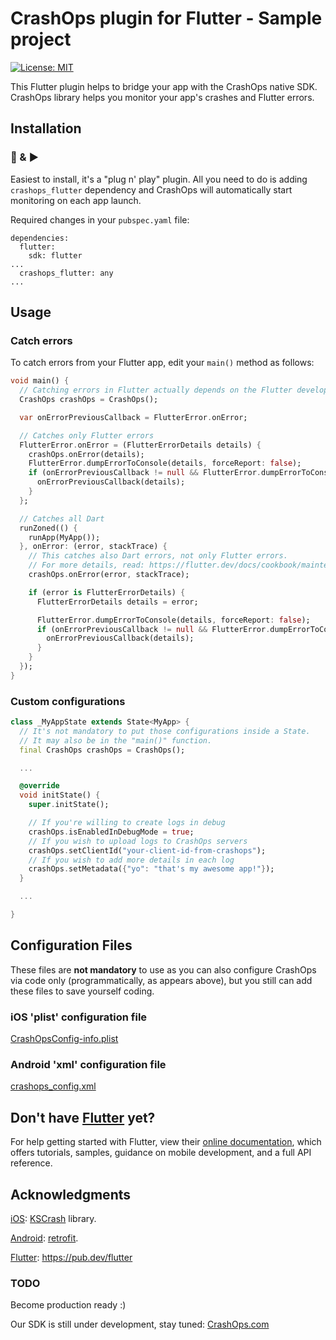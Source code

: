 # CrashOps plugin for Flutter - Sample project

[![License: MIT](https://img.shields.io/badge/License-MIT-yellow.svg)](https://opensource.org/licenses/MIT)

This Flutter plugin helps to bridge your app with the CrashOps native SDK.
CrashOps library helps you monitor your app's crashes and Flutter errors.

## Installation
### 🔌 & ▶️

Easiest to install, it's a "plug n' play" plugin. All you need to do is adding `crashops_flutter` dependency and CrashOps will automatically start monitoring on each app launch.

Required changes in your `pubspec.yaml` file:
```
dependencies:
  flutter:
    sdk: flutter
...
  crashops_flutter: any
...
```

## Usage



### Catch errors

To catch errors from your Flutter app, edit your `main()` method as follows:
```dart
void main() {
  // Catching errors in Flutter actually depends on the Flutter developer's code.
  CrashOps crashOps = CrashOps();

  var onErrorPreviousCallback = FlutterError.onError;

  // Catches only Flutter errors
  FlutterError.onError = (FlutterErrorDetails details) {
    crashOps.onError(details);
    FlutterError.dumpErrorToConsole(details, forceReport: false);
    if (onErrorPreviousCallback != null && FlutterError.dumpErrorToConsole != onErrorPreviousCallback) {
      onErrorPreviousCallback(details);
    }
  };

  // Catches all Dart
  runZoned(() {
    runApp(MyApp());
  }, onError: (error, stackTrace) {
    // This catches also Dart errors, not only Flutter errors.
    // For more details, read: https://flutter.dev/docs/cookbook/maintenance/error-reporting
    crashOps.onError(error, stackTrace);

    if (error is FlutterErrorDetails) {
      FlutterErrorDetails details = error;

      FlutterError.dumpErrorToConsole(details, forceReport: false);
      if (onErrorPreviousCallback != null && FlutterError.dumpErrorToConsole != onErrorPreviousCallback) {
        onErrorPreviousCallback(details);
      }
    }
  });
}
```

### Custom configurations
```dart
class _MyAppState extends State<MyApp> {
  // It's not mandatory to put those configurations inside a State.
  // It may also be in the "main()" function.
  final CrashOps crashOps = CrashOps();

  ...

  @override
  void initState() {
    super.initState();

    // If you're willing to create logs in debug
    crashOps.isEnabledInDebugMode = true;
    // If you wish to upload logs to CrashOps servers
    crashOps.setClientId("your-client-id-from-crashops");
    // If you wish to add more details in each log
    crashOps.setMetadata({"yo": "that's my awesome app!"});
  }

  ...

}
```
## Configuration Files
These files are **not mandatory** to use as you can also configure CrashOps via code only (programmatically, as appears above), but you still can add these files to save yourself coding.

### iOS 'plist' configuration file

[CrashOpsConfig-info.plist](https://github.com/CrashOps/Flutter-Example/blob/v0.0.822/ios/Runner/CrashOpsConfig-info.plist)

### Android 'xml' configuration file

[crashops_config.xml](https://github.com/CrashOps/Flutter-Example/blob/v0.0.822/android/app/src/main/res/values/crashops_config.xml)


## Don't have [Flutter](https://flutter.dev/) yet?

For help getting started with Flutter, view their
[online documentation](https://flutter.dev/docs), which offers tutorials,
samples, guidance on mobile development, and a full API reference.

## Acknowledgments

[iOS](https://github.com/CrashOps/iOS-SDK/): [KSCrash](https://github.com/kstenerud/KSCrash) library.

[Android](https://github.com/CrashOps/Android-SDK/): [retrofit](https://square.github.io/retrofit/).

[Flutter](https://pub.dev/packages/crashops_flutter): https://pub.dev/flutter



### TODO
Become production ready :)

Our SDK is still under development, stay tuned: [CrashOps.com](https://www.crashops.com/)
